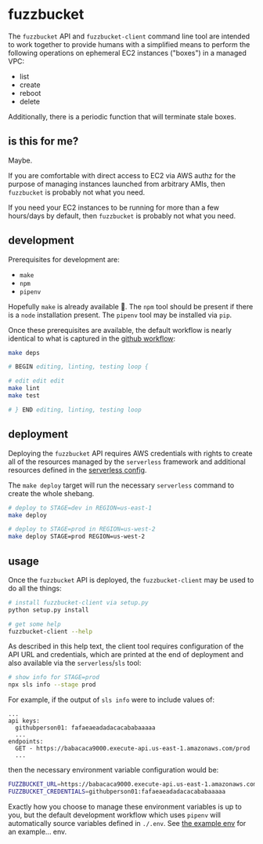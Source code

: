 # fuzzbucket

The `fuzzbucket` API and `fuzzbucket-client` command line tool are intended to
work together to provide humans with a simplified means to perform the
following operations on ephemeral EC2 instances ("boxes") in a managed VPC:

-    list
-    create
-    reboot
-    delete

Additionally, there is a periodic function that will terminate stale boxes.

## is this for me?

Maybe.

If you are comfortable with direct access to EC2 via AWS authz for the purpose
of managing instances launched from arbitrary AMIs, then `fuzzbucket` is
probably not what you need.

If you need your EC2 instances to be running for more than a few hours/days by
default, then `fuzzbucket` is probably not what you need.

## development

Prerequisites for development are:

-    `make`
-    `npm`
-    `pipenv`

Hopefully `make` is already available :grimacing:. The `npm` tool should be
present if there is a `node` installation present. The `pipenv` tool may be
installed via `pip`.

Once these prerequisites are available, the default workflow is nearly
identical to what is captured in the [github
workflow](./.github/workflows/main.yml):

```bash
make deps

# BEGIN editing, linting, testing loop {

# edit edit edit
make lint
make test

# } END editing, linting, testing loop
```

## deployment

Deploying the `fuzzbucket` API requires AWS credentials with rights to
create all of the resources managed by the `serverless` framework and
additional resources defined in the [serverless config](./serverless.yml).

The `make deploy` target will run the necessary `serverless` command to create
the whole shebang.

```bash
# deploy to STAGE=dev in REGION=us-east-1
make deploy
```

```bash
# deploy to STAGE=prod in REGION=us-west-2
make deploy STAGE=prod REGION=us-west-2
```

## usage

Once the `fuzzbucket` API is deployed, the `fuzzbucket-client` may be used to
do all the things:

```bash
# install fuzzbucket-client via setup.py
python setup.py install
```

```bash
# get some help
fuzzbucket-client --help
```

As described in this help text, the client tool requires configuration of the
API URL and credentials, which are printed at the end of deployment and also
available via the `serverless`/`sls` tool:

```bash
# show info for STAGE=prod
npx sls info --stage prod
```

For example, if the output of `sls info` were to include values of:

```
...
api keys:
  githubperson01: fafaeaeadadacacababaaaaa
  ...
endpoints:
  GET - https://babacaca9000.execute-api.us-east-1.amazonaws.com/prod
  ...
```

then the necessary environment variable configuration would be:

```bash
FUZZBUCKET_URL=https://babacaca9000.execute-api.us-east-1.amazonaws.com/prod
FUZZBUCKET_CREDENTIALS=githubperson01:fafaeaeadadacacababaaaaa
```

Exactly how you choose to manage these environment variables is up to you, but
the default development workflow which uses `pipenv` will automatically source
variables defined in `./.env`. See [the example env](./.example.env) for an
example... env.
